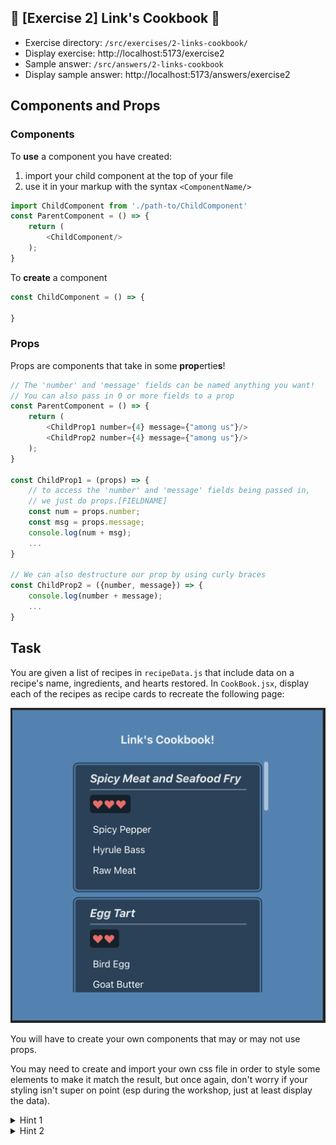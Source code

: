 ## 🥘 [Exercise 2] Link's Cookbook 🍎
- Exercise directory: `/src/exercises/2-links-cookbook/`
- Display exercise: http://localhost:5173/exercise2
- Sample answer: `/src/answers/2-links-cookbook`
- Display sample answer: http://localhost:5173/answers/exercise2

## Components and Props
### Components
To **use** a component you have created:

1) import your child component at the top of your file
2) use it in your markup with the syntax `<ComponentName/>`

```javascript
import ChildComponent from './path-to/ChildComponent'
const ParentComponent = () => {
    return (
        <ChildComponent/>
    );
}
```

To **create** a component
```javascript
const ChildComponent = () => {

}
```

### Props
Props are components that take in some **prop**ertie**s**!

```javascript
// The 'number' and 'message' fields can be named anything you want!
// You can also pass in 0 or more fields to a prop
const ParentComponent = () => {
    return (
        <ChildProp1 number={4} message={"among us"}/>
        <ChildProp2 number={4} message={"among us"}/>
    );
}

const ChildProp1 = (props) => {
    // to access the 'number' and 'message' fields being passed in, 
    // we just do props.[FIELDNAME]
    const num = props.number;
    const msg = props.message;
    console.log(num + msg);
    ...
}

// We can also destructure our prop by using curly braces
const ChildProp2 = ({number, message}) => {
    console.log(number + message);
    ...
}
```

## Task
You are given a list of recipes in `recipeData.js` that include data on a recipe's name, ingredients, and hearts restored. In `CookBook.jsx`, display each of the recipes as recipe cards to recreate the following page:

![ex2](./images/ex2.png)

You will have to create your own components that may or may not use props.

You may need to create and import your own css file in order to style some elements to make it match the result, but once again, don't worry if your styling isn't super on point (esp during the workshop, just at least display the data).

<details>
    <summary>Hint 1</summary>
    You will probably want to create a reusable component <code>RecipeCard</code> that takes in a <code>recipeName</code>, and list of <code>recipeIngredients[]</code> as its props.
</details>


<details>
    <summary>Hint 2</summary>
    
</details>
